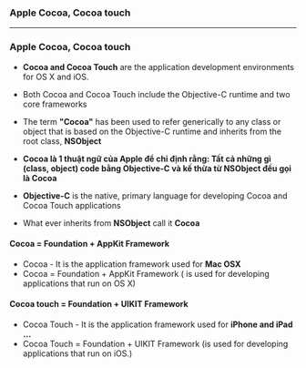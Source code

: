 ### Apple Cocoa, Cocoa touch

----------------------------------------------------------------------------

### Apple Cocoa, Cocoa touch
* **Cocoa and Cocoa Touch** are the application development environments for OS X and iOS.
* Both Cocoa and Cocoa Touch include the Objective-C runtime and two core frameworks

* The term **"Cocoa"** has been used to refer generically to any class or object that is based on the Objective-C runtime and inherits from the root class, **NSObject**

* **Cocoa là 1 thuật ngữ của Apple để chỉ định rằng: Tất cả những gì (class, object) code bằng Objective-C và kế thừa từ NSObject đều gọi là Cocoa**

* **Objective-C** is the native, primary language for developing Cocoa and Cocoa Touch applications

* What ever inherits from **NSObject** call it **Cocoa**

#### Cocoa = Foundation + AppKit Framework
* Cocoa - It is the application framework used for **Mac OSX**
* Cocoa = Foundation + AppKit Framework ( is used for developing applications that run on OS X)

#### Cocoa touch = Foundation + UIKIT Framework
* Cocoa Touch - It is the application framework used for **iPhone and iPad ...**
* Cocoa Touch = Foundation + UIKIT Framework (is used for developing applications that run on iOS.)

